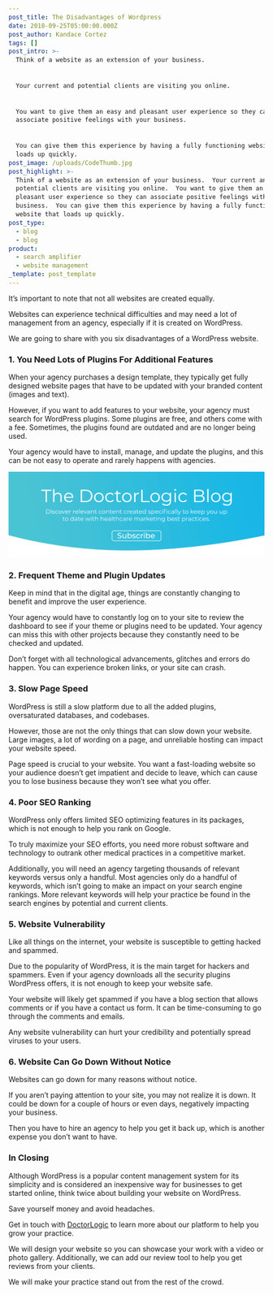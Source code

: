 ```yaml
---
post_title: The Disadvantages of Wordpress
date: 2018-09-25T05:00:00.000Z
post_author: Kandace Cortez
tags: []
post_intro: >-
  Think of a website as an extension of your business.


  Your current and potential clients are visiting you online.


  You want to give them an easy and pleasant user experience so they can
  associate positive feelings with your business.


  You can give them this experience by having a fully functioning website that
  loads up quickly.
post_image: /uploads/CodeThumb.jpg
post_highlight: >-
  Think of a website as an extension of your business.  Your current and
  potential clients are visiting you online.  You want to give them an easy and
  pleasant user experience so they can associate positive feelings with your
  business.  You can give them this experience by having a fully functioning
  website that loads up quickly.
post_type:
  - blog
  - blog
product:
  - search amplifier
  - website management
_template: post_template
---
```


It’s important to note that not all websites are created equally.

Websites can experience technical difficulties and may need a lot of management from an agency, especially if it is created on WordPress.

We are going to share with you six disadvantages of a WordPress website.

### 1. You Need Lots of Plugins For Additional Features

When your agency purchases a design template, they typically get fully designed website pages that have to be updated with your branded content (images and text).

However, if you want to add features to your website, your agency must search for WordPress plugins. Some plugins are free, and others come with a fee. Sometimes, the plugins found are outdated and are no longer being used.

Your agency would have to install, manage, and update the plugins, and this can be not easy to operate and rarely happens with agencies.

[![Subscribe to the DoctorLogic blog Banner](/uploads/2022-doctorlogic-subscribeblog-cta-01-1.png "Subscribe to the DoctorLogic blog.")](https://growth.doctorlogic.com/subscribe-to-the-blog?utm_campaign=Blog%20Subscriptions&utm_source=DoctorLogic%20Blog%20Post&utm_medium=DoctorLogic%20Blog%20CTA "Subscribe to the DoctorLogic blog.")

### 2. Frequent Theme and Plugin Updates

Keep in mind that in the digital age, things are constantly changing to benefit and improve the user experience.

Your agency would have to constantly log on to your site to review the dashboard to see if your theme or plugins need to be updated. Your agency can miss this with other projects because they constantly need to be checked and updated.

Don’t forget with all technological advancements, glitches and errors do happen. You can experience broken links, or your site can crash.

### 3. Slow Page Speed

WordPress is still a slow platform due to all the added plugins, oversaturated databases, and codebases.

However, those are not the only things that can slow down your website. Large images, a lot of wording on a page, and unreliable hosting can impact your website speed.

Page speed is crucial to your website. You want a fast-loading website so your audience doesn’t get impatient and decide to leave, which can cause you to lose business because they won’t see what you offer.

### 4. Poor SEO Ranking

WordPress only offers limited SEO optimizing features in its packages, which is not enough to help you rank on Google.

To truly maximize your SEO efforts, you need more robust software and technology to outrank other medical practices in a competitive market.

Additionally, you will need an agency targeting thousands of relevant keywords versus only a handful. Most agencies only do a handful of keywords, which isn’t going to make an impact on your search engine rankings. More relevant keywords will help your practice be found in the search engines by potential and current clients.

### 5. Website Vulnerability

Like all things on the internet, your website is susceptible to getting hacked and spammed.

Due to the popularity of WordPress, it is the main target for hackers and spammers. Even if your agency downloads all the security plugins WordPress offers, it is not enough to keep your website safe.

Your website will likely get spammed if you have a blog section that allows comments or if you have a contact us form. It can be time-consuming to go through the comments and emails.

Any website vulnerability can hurt your credibility and potentially spread viruses to your users.

### 6. Website Can Go Down Without Notice

Websites can go down for many reasons without notice.

If you aren’t paying attention to your site, you may not realize it is down. It could be down for a couple of hours or even days, negatively impacting your business.

Then you have to hire an agency to help you get it back up, which is another expense you don’t want to have.

### In Closing

Although WordPress is a popular content management system for its simplicity and is considered an inexpensive way for businesses to get started online, think twice about building your website on WordPress.

Save yourself money and avoid headaches.

Get in touch with [DoctorLogic](https://growth.doctorlogic.com/get-a-demo) to learn more about our platform to help you grow your practice.

We will design your website so you can showcase your work with a video or photo gallery. Additionally, we can add our review tool to help you get reviews from your clients.

We will make your practice stand out from the rest of the crowd.
